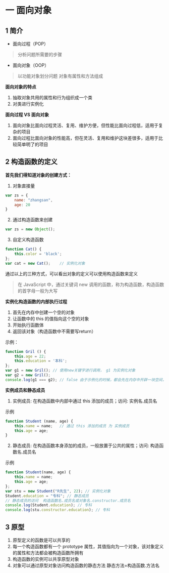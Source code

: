 # 一 面向对象
## 1 简介
- 面向过程（POP）
> 分析问题所需要的步骤
- 面向对象（OOP）
> 以功能对象划分问题 对象有属性和方法组成

**面向对象的特点**
1. 抽取对象共用的属性和行为组织成一个类
2. 对类进行实例化

**面向过程 VS 面向对象**

1. 面向对象比面向过程灵活、复用、维护方便，但性能比面向过程低，适用于复杂的项目
2. 面向过程比面向对象的性能高，但在灵活、复用和维护这块差很多，适用于比较简单明了的项目

## 2 构造函数的定义
**首先我们得知道对象的创建方式：**

1. 对象直接量
```javascript
var zs = {
    name: "zhangsan",
    age: 20
}
```
2. 通过构造函数来创建
```javascript
var zs = new Object();
```
3. 自定义构造函数
```javascript
function Cat() {
    this.color = 'black';
};
var cat = new Cat();    // 实例化对象
```
通过以上的三种方式，可以看出对象的定义可以使用构造函数来定义
> 在 JavaScript 中，通过关键词 new 调用的函数，称为构造函数，构造函数的首字母一般为大写

**实例化构造函数的内部执行过程**
1. 首先在内存中创建一个空的对象
2. 让函数中的 this 的值指向这个空的对象
3. 开始执行函数体
4. 返回该对象（构造函数中不需要写return）

示例：
```javascript
function Gril () {
    this.age = 22;
    this.education = '本科';
};
var g1 = new Gril(); // 使用new关键字进行调用， g1 为实例化对象
var g2 = new Gril();
console.log(g1 === g2); // false 由于示例化的时候，都会先在内存中开辟一块空间，所以 g1 和 g2 是不同的
```

**实例成员和静态成员**

1. 实例成员: 在构造函数中内部中通过 this 添加的成员；访问: 实例名.成员名

示例
```javascript
function Student (name, age) {
    this.name = name;   // 通过 this 添加的成员 为 实例成员
    this.age = age;
}
```


2. 静态成员: 在构造函数本身添加的成员，一般放置于公共的属性；访问: 构造函数名.成员名

示例
```javascript
function Student(name, age) {
    this.name = name;
    this.age = age;
};
var stu = new Student("R先生", 22); // 实例化对象
Student.education = "专科"; // 静态成员
// 静态成员的访问  构造函数名.成员名或对象名.constructor.成员名
console.log(Student.education); // 专科
console.log(stu.constructor.education); // 专科
```

## 3 原型
1. 原型定义的函数是可以共享的
2. 每一个构造函数都有一个 prototype 属性，其值指向为一个对象，该对象定义的属性和方法都会被构造函数所拥有
3. 构造函数的实例可以共享原型对象
4. 对象可以通过原型对象访问构造函数的静态方法 静态方法=构造函数.方法名
